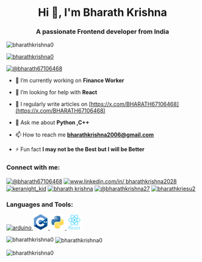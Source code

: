 <h1 align="center">Hi 👋, I'm Bharath Krishna</h1>
<h3 align="center">A passionate Frontend developer from India</h3>

<p align="left"> <img src="https://komarev.com/ghpvc/?username=bharathkrishna0&label=Profile%20views&color=0e75b6&style=flat" alt="bharathkrishna0" /> </p>

<p align="left"> <a href="https://github.com/ryo-ma/github-profile-trophy"><img src="https://github-profile-trophy.vercel.app/?username=bharathkrishna0" alt="bharathkrishna0" /></a> </p>

<p align="left"> <a href="https://twitter.com/@bharath67106468" target="blank"><img src="https://img.shields.io/twitter/follow/@bharath67106468?logo=twitter&style=for-the-badge" alt="@bharath67106468" /></a> </p>

- 🔭 I’m currently working on **Finance Worker**

- 🤝 I’m looking for help with **React**

- 📝 I regularly write articles on [https://x.com/BHARATH67106468](https://x.com/BHARATH67106468)

- 💬 Ask me about **Python ,C++**

- 📫 How to reach me **bharathkrishna2006@gmail.com**

- ⚡ Fun fact **I may not be the Best but I will be Better**

<h3 align="left">Connect with me:</h3>
<p align="left">
<a href="https://twitter.com/@bharath67106468" target="blank"><img align="center" src="https://raw.githubusercontent.com/rahuldkjain/github-profile-readme-generator/master/src/images/icons/Social/twitter.svg" alt="@bharath67106468" height="30" width="40" /></a>
<a href="https://linkedin.com/in/www.linkedin.com/in/ bharathkrishna2028" target="blank"><img align="center" src="https://raw.githubusercontent.com/rahuldkjain/github-profile-readme-generator/master/src/images/icons/Social/linked-in-alt.svg" alt="www.linkedin.com/in/ bharathkrishna2028" height="30" width="40" /></a>
<a href="https://instagram.com/keranight_kid" target="blank"><img align="center" src="https://raw.githubusercontent.com/rahuldkjain/github-profile-readme-generator/master/src/images/icons/Social/instagram.svg" alt="keranight_kid" height="30" width="40" /></a>
<a href="https://www.youtube.com/c/bharath krishna" target="blank"><img align="center" src="https://raw.githubusercontent.com/rahuldkjain/github-profile-readme-generator/master/src/images/icons/Social/youtube.svg" alt="bharath krishna" height="30" width="40" /></a>
<a href="https://www.hackerrank.com/@bharathkrishna27" target="blank"><img align="center" src="https://raw.githubusercontent.com/rahuldkjain/github-profile-readme-generator/master/src/images/icons/Social/hackerrank.svg" alt="@bharathkrishna27" height="30" width="40" /></a>
<a href="https://auth.geeksforgeeks.org/user/bharathkriesu2" target="blank"><img align="center" src="https://raw.githubusercontent.com/rahuldkjain/github-profile-readme-generator/master/src/images/icons/Social/geeks-for-geeks.svg" alt="bharathkriesu2" height="30" width="40" /></a>
</p>

<h3 align="left">Languages and Tools:</h3>
<p align="left"> <a href="https://www.arduino.cc/" target="_blank" rel="noreferrer"> <img src="https://cdn.worldvectorlogo.com/logos/arduino-1.svg" alt="arduino" width="40" height="40"/> </a> <a href="https://www.w3schools.com/cpp/" target="_blank" rel="noreferrer"> <img src="https://raw.githubusercontent.com/devicons/devicon/master/icons/cplusplus/cplusplus-original.svg" alt="cplusplus" width="40" height="40"/> </a> <a href="https://www.python.org" target="_blank" rel="noreferrer"> <img src="https://raw.githubusercontent.com/devicons/devicon/master/icons/python/python-original.svg" alt="python" width="40" height="40"/> </a> <a href="https://reactjs.org/" target="_blank" rel="noreferrer"> <img src="https://raw.githubusercontent.com/devicons/devicon/master/icons/react/react-original-wordmark.svg" alt="react" width="40" height="40"/> </a> </p>

<p><img align="left" src="https://github-readme-stats.vercel.app/api/top-langs?username=bharathkrishna0&show_icons=true&locale=en&layout=compact" alt="bharathkrishna0" /></p>

<p>&nbsp;<img align="center" src="https://github-readme-stats.vercel.app/api?username=bharathkrishna0&show_icons=true&locale=en" alt="bharathkrishna0" /></p>

<p><img align="center" src="https://github-readme-streak-stats.herokuapp.com/?user=bharathkrishna0&" alt="bharathkrishna0" /></p>


<!--
**bharathkrishna0/bharathkrishna0** is a ✨ _special_ ✨ repository because its `README.md` (this file) appears on your GitHub profile.

Here are some ideas to get you started:

- 🔭 I’m currently working on ...
- 🌱 I’m currently learning ...
- 👯 I’m looking to collaborate on ...
- 🤔 I’m looking for help with ...
- 💬 Ask me about ...
- 📫 How to reach me: ...
- 😄 Pronouns: ...
- ⚡ Fun fact: ...
-->
